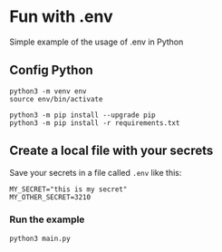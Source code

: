 # Fun with .env

Simple example of the usage of .env in Python

## Config Python

```
python3 -m venv env
source env/bin/activate

python3 -m pip install --upgrade pip
python3 -m pip install -r requirements.txt
```

## Create a local file with your secrets

Save your secrets in a file called `.env` like this:

```
MY_SECRET="this is my secret"
MY_OTHER_SECRET=3210
```

### Run the example

```
python3 main.py
```
